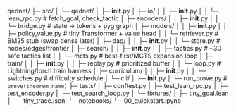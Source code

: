 qednet/
├─ src/
│  └─ qednet/
│     ├─ __init__.py
│     ├─ io/
│     │  ├─ __init__.py
│     │  └─ lean_rpc.py          # fetch_goal, check_tactic
│     ├─ encoders/
│     │  ├─ __init__.py
│     │  └─ bridge.py            # state → tokens + pyg graph
│     ├─ models/
│     │  ├─ __init__.py
│     │  ├─ policy_value.py      # tiny Transformer + value head
│     │  └─ retriever.py         # BM25 stub (swap dense later)
│     ├─ dag/
│     │  ├─ __init__.py
│     │  └─ store.py             # nodes/edges/frontier
│     ├─ search/
│     │  ├─ __init__.py
│     │  ├─ tactics.py           # ~30 safe tactics list
│     │  └─ mcts.py              # best-first/MCTS expansion loop
│     ├─ train/
│     │  ├─ __init__.py
│     │  ├─ replay.py            # prioritized buffer
│     │  └─ loop.py              # Lightning/torch train harness
│     ├─ curriculum/
│     │  ├─ __init__.py
│     │  └─ switches.py          # difficulty schedule
│     └─ cli/
│        ├─ __init__.py
│        └─ run_prove.py         # `prove(theorem_name)`
├─ tests/
│  ├─ conftest.py
│  ├─ test_lean_rpc.py
│  ├─ test_encoder.py
│  ├─ test_search_loop.py
│  └─ fixtures/
│     ├─ tiny_goal.lean
│     └─ tiny_trace.jsonl
└─ notebooks/
   └─ 00_quickstart.ipynb

